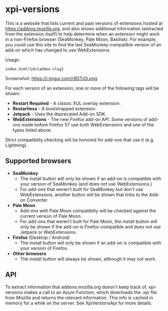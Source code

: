 xpi-versions
============

This is a website that lists current and past versions of extensions hosted at
https://addons.mozilla.org, and also shows additional information (extracted
from the extension itself) to help determine when an extension might work in a
non-Firefox browser (SeaMonkey, Pale Moon, Basilisk). For example, you could
use this site to find the last SeaMonkey-compatible version of an add-on which
has changed to use WebExtensions.

Usage:

    index.html?id={addon-slug}

Screenshot: https://i.imgur.com/rB0TiOi.png

For each version of an extension, one or more of the following tags will be
shown:

* **Restart Required** - A classic XUL overlay extension.
* **Restartless** - A bootstrapped extension.
* **Jetpack** - Uses the deprecated Add-on SDK.
* **WebExtensions** - The new Firefox add-on API. Some versions of add-ons made
  before Firefox 57 use both WebExtensions and one of the types listed above.

Strict compatiblity checking will be honored for add-ons that use it (e.g. Lightning).

Supported browsers
------------------

* **SeaMonkey**
  * The install button will only be shown if an add-on is compatible with your
    version of SeaMonkey (and does not use WebExtensions.)
  * For add-ons that weren't built for SeaMonkey but don't use WebExtensions,
    another button will be shown that links to the Add-on Converter.
* **Pale Moon**
  * Add-ons with Pale Moon compatiblity will be checked against the current
    version of Pale Moon.
  * For add-ons that weren't built for Pale Moon, the install button will only
    be shown if the add-on is Firefox-compatible and does not use Jetpack or
    WebExtensions.
* **Firefox** (Desktop / Android)
  * The install button will only be shown if an add-on is compatible with your
    version of Firefox.
* **Other browsers**
  * The install button will always be shown, although it may not work.

API
---

To extract information that addons.mozilla.org doesn't keep track of,
xpi-versions makes a call to an Azure Function, which downloads the .xpi file
from Mozilla and returns the relevant information. This info is cached in
memory for a while on the server. See XpiVersionsApi for more details.
